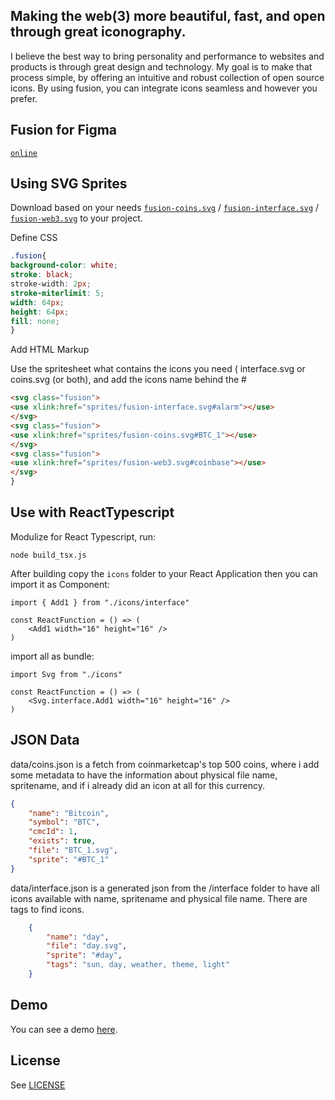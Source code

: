 Making the web(3) more beautiful, fast, and open through great iconography.
----

I believe the best way to bring personality and performance to websites and products is through great design and technology. My goal is to make that process simple, by offering an intuitive and robust collection of open source icons. By using fusion, you can integrate icons seamless and however you prefer.


Fusion for Figma
----
[`online`](https://www.figma.com/file/SQPTWYnxQv3188UUmKBPIv/fusion)


Using SVG Sprites
----

Download based on your needs [`fusion-coins.svg`](sprites/fusion-coins.svg) / [`fusion-interface.svg`](sprites/fusion-interface.svg) / [`fusion-web3.svg`](sprites/fusion-web3.svg) to your project.

Define CSS

```css
.fusion{
background-color: white;
stroke: black;
stroke-width: 2px;
stroke-miterlimit: 5;
width: 64px;
height: 64px;
fill: none;
}
```

Add HTML Markup

Use the spritesheet what contains the icons you need ( interface.svg or coins.svg (or both), and add the icons name behind the #

```html
<svg class="fusion">
<use xlink:href="sprites/fusion-interface.svg#alarm"></use>
</svg>
<svg class="fusion">
<use xlink:href="sprites/fusion-coins.svg#BTC_1"></use>
</svg>
<svg class="fusion">
<use xlink:href="sprites/fusion-web3.svg#coinbase"></use>
</svg>
}
```


Use with ReactTypescript
----

Modulize for React Typescript, run:
```
node build_tsx.js
```

After building copy the `icons` folder to your React Application
then you can import it as Component:

```tsx
import { Add1 } from "./icons/interface"

const ReactFunction = () => (
    <Add1 width="16" height="16" />
)
```

import all as bundle:

```tsx
import Svg from "./icons"

const ReactFunction = () => (
    <Svg.interface.Add1 width="16" height="16" />
)
```


JSON Data
----

data/coins.json is a fetch from coinmarketcap's top 500 coins, where i add some metadata to have the information about physical file name, spritename, and if i already did an icon at all for this currency.


```json
{
	"name": "Bitcoin",
	"symbol": "BTC",
	"cmcId": 1,
	"exists": true, 
	"file": "BTC_1.svg", 
	"sprite": "#BTC_1"
}
```

data/interface.json is a generated json from the /interface folder to have all icons available with name, spritename and physical file name. There are tags to find icons.


```json
    {
        "name": "day",
        "file": "day.svg",
        "sprite": "#day",
        "tags": "sun, day, weather, theme, light"
    }
```



Demo
----

You can see a demo [here](https://fusion.li).



License
----
See [LICENSE](LICENSE)
